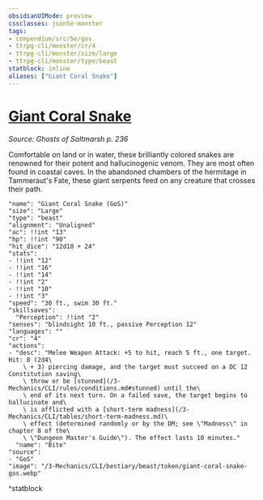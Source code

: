 ```yaml
---
obsidianUIMode: preview
cssclasses: json5e-monster
tags:
- compendium/src/5e/gos
- ttrpg-cli/monster/cr/4
- ttrpg-cli/monster/size/large
- ttrpg-cli/monster/type/beast
statblock: inline
aliases: ["Giant Coral Snake"]
---
```

# [Giant Coral Snake](3-Mechanics\CLI\bestiary\beast/giant-coral-snake-gos.md)
*Source: Ghosts of Saltmarsh p. 236*  

Comfortable on land or in water, these brilliantly colored snakes are renowned for their potent and hallucinogenic venom. They are most often found in coastal caves. In the abandoned chambers of the hermitage in Tammeraut's Fate, these giant serpents feed on any creature that crosses their path.

```statblock
"name": "Giant Coral Snake (GoS)"
"size": "Large"
"type": "beast"
"alignment": "Unaligned"
"ac": !!int "13"
"hp": !!int "90"
"hit_dice": "12d10 + 24"
"stats":
- !!int "12"
- !!int "16"
- !!int "14"
- !!int "2"
- !!int "10"
- !!int "3"
"speed": "30 ft., swim 30 ft."
"skillsaves":
  "Perception": !!int "2"
"senses": "blindsight 10 ft., passive Perception 12"
"languages": ""
"cr": "4"
"actions":
- "desc": "Melee Weapon Attack: +5 to hit, reach 5 ft., one target. Hit: 8 (2d4\
    \ + 3) piercing damage, and the target must succeed on a DC 12 Constitution saving\
    \ throw or be [stunned](/3-Mechanics/CLI/rules/conditions.md#stunned) until the\
    \ end of its next turn. On a failed save, the target begins to hallucinate and\
    \ is afflicted with a [short-term madness](/3-Mechanics/CLI/tables/short-term-madness.md)\
    \ effect (determined randomly or by the DM; see \"Madness\" in chapter 8 of the\
    \ \"Dungeon Master's Guide\"). The effect lasts 10 minutes."
  "name": "Bite"
"source":
- "GoS"
"image": "/3-Mechanics/CLI/bestiary/beast/token/giant-coral-snake-gos.webp"
```
^statblock